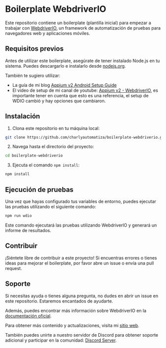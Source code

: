 # Boilerplate WebdriverIO

Este repositorio contiene un boilerplate (plantilla inicial) para empezar a trabajar con [WebdriverIO](https://webdriver.io/), un framework de automatización de pruebas para navegadores web y aplicaciones móviles.

## Requisitos previos

Antes de utilizar este boilerplate, asegúrate de tener instalado Node.js en tu sistema. Puedes descargarlo e instalarlo desde [nodejs.org](https://nodejs.org/).

También te sugiero utilizar:

* La guía de mi blog [Appium v2 Android Setup Guide](https://bit.ly/appium-v2-android-setup)
* El video de setup de mi canal de youtube: [Appium v2 - WebdriverIO](https://bit.ly/3UEQbHt), es importante tener en cuenta que esto es una referencia, el setup de WDIO cambió y hay opciones que cambiaron.

## Instalación

1. Clona este repositorio en tu máquina local:

```bash
git clone https://github.com/charlyautomatiza/boilerplate-webdriverio.git

```

2. Navega hasta el directorio del proyecto:

```bash
cd boilerplate-webdriverio
```

3. Ejecuta el comando `npm install`:

```bash
npm install
```

## Ejecución de pruebas

Una vez que hayas configurado tus variables de entorno, puedes ejecutar las pruebas utilizando el siguiente comando:

```bash
npm run wdio
```

Este comando ejecutará las pruebas utilizando WebdriverIO y generará un informe de resultados.

## Contribuir

¡Siéntete libre de contribuir a este proyecto! Si encuentras errores o tienes ideas para mejorar el boilerplate, por favor abre un issue o envía una pull request.

## Soporte

Si necesitas ayuda o tienes alguna pregunta, no dudes en abrir un issue en este repositorio. Estaremos encantados de ayudarte.

Además, puedes encontrar más información sobre WebdriverIO en la [documentación oficial](https://webdriver.io/docs/gettingstarted.html).

Para obtener más contenido y actualizaciones, visita mi [sitio web](https://charlyautomatiza.tech).

También puedes unirte a nuestro servidor de Discord para obtener soporte adicional y participar en la comunidad: [Discord Server](https://bit.ly/charlyAutomatiza-discord).
